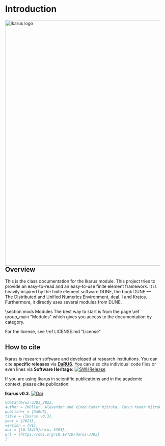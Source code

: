 # Introduction

<!--
SPDX-FileCopyrightText: 2021-2024 The Ikarus Developers mueller@ibb.uni-stuttgart.de
SPDX-License-Identifier: LGPL-3.0-or-later

The content of the file is partly adapted from https://git.iws.uni-stuttgart.de/dumux-repositories/dumux/-/blob/master/README.md?ref_type=heads.
-->

<img align="left" src="BigLogo_transparent.png" width="800" alt="Ikarus logo">  

## Overview

This is the class documentation for the Ikarus module.
This project tries to provide an easy-to-read and an easy-to-use finite element framework.
It is heavily inspired by the finite element software DUNE, the book DUNE — The Distributed and Unified Numerics Environment, deal.II and Kratos.
Furthermore, it directly uses several modules from DUNE.

\section mods Modules
The best way to start is from the page \ref group_main "Modules" which gives
you access to the documentation by category.

For the license, see \ref LICENSE.md "License".

## How to cite

Ikarus is research software and developed at research institutions.
You can cite **specific releases** via [**DaRUS**](https://darus.uni-stuttgart.de/dataverse/ikarus).
You can also cite individual code files or even lines via **Software Heritage**: [![SWHRelease](https://archive.softwareheritage.org/badge/swh:1:rel:2cbfacc591c5fa48bdc84b375e42d1ab5304425f/)](https://archive.softwareheritage.org/swh:1:rel:2cbfacc591c5fa48bdc84b375e42d1ab5304425f;origin=https://github.com/ikarus-project/ikarus;visit=swh:1:snp:22424908ab42ab0d38be84c34235b8b5ae7af6c4)

If you are using Ikarus in scientific publications and in
the academic context, please cite publication:

**Ikarus v0.3.** [![Doi](https://img.shields.io/badge/DOI-10.18419%2Fdarus--3303-orange)](https://doi.org/10.18419/darus-3303)

```bib
@data{darus-3303_2023,
author = {Müller, Alexander and Vinod Kumar Mitruka, Tarun Kumar Mitruka},
publisher = {DaRUS},
title = {Ikarus v0.3},
year = {2023},
version = {V1},
doi = {10.18419/darus-3303},
url = {https://doi.org/10.18419/darus-3303}
}
```
